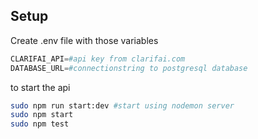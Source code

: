 ## Setup

Create .env file with those variables

```python
CLARIFAI_API=#api key from clarifai.com
DATABASE_URL=#connectionstring to postgresql database
```

to start the api

```bash
sudo npm run start:dev #start using nodemon server
sudo npm start
sudo npm test
```
